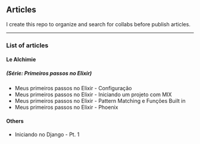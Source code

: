 ## Articles
I create this repo to organize and search for collabs before publish articles.

---
### List of articles
#### Le Alchimie
##### (Série: Primeiros passos no Elixir) 
- Meus primeiros passos no Elixir - Configuração
- Meus primeiros passos no Elixir - Iniciando um projeto com MIX
- Meus primeiros passos no Elixir - Pattern Matching e Funções Built in
- Meus primeiros passos no Elixir - Phoenix


#### Others
- Iniciando no Django - Pt. 1

